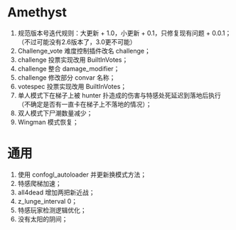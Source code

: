 # Amethyst
1. 规范版本号迭代规则：大更新 + 1.0，小更新 + 0.1，只修复现有问题 + 0.0.1；（不过可能没有2.6版本了，3.0更不可能）
2. Challenge_vote 难度控制插件改名 challenge；
3. challenge 投票实现改用 BuiltInVotes；
4. challenge 整合 damage_modifier；
5. challenge 修改部分 convar 名称；
6. votespec 投票实现改用 BuiltInVotes；
7. 单人模式下在梯子上被 hunter 扑造成的伤害与特感处死延迟到落地后执行（不确定是否有一直卡在梯子上不落地的情况）；
8. 双人模式下尸潮数量减少；
9. Wingman 模式恢复；

# 通用
1. 使用 confogl_autoloader 并更新换模式方法；
2. 特感爬梯加速；
3. all4dead 增加两把新近战；
4. z_lunge_interval 0；
5. 特感玩家检测逻辑优化；
6. 没有太阳的阴间；